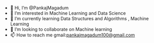 - 👋 Hi, I’m @PankajMagadum
- 👀 I’m interested in Machine Learning and Data Science
- 🌱 I’m currently learning Data Structures and Algorithms , Machine Learning
- 💞️ I’m looking to collaborate on Machine learning
- 📫 How to reach me gmail:pankajmagadum100@gmail.com

<!---
PankajMagadum/PankajMagadum is a ✨ special ✨ repository because its `README.md` (this file) appears on your GitHub profile.
You can click the Preview link to take a look at your changes.
--->
